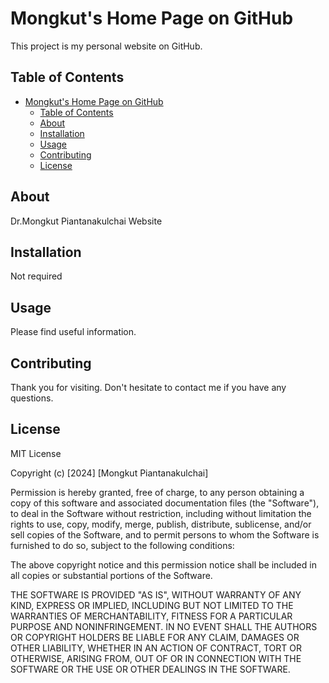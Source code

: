 # Mongkut's Home Page on GitHub

This project is my personal website on GitHub.

## Table of Contents

- [Mongkut's Home Page on GitHub](#mongkuts-home-page-on-github)
  - [Table of Contents](#table-of-contents)
  - [About](#about)
  - [Installation](#installation)
  - [Usage](#usage)
  - [Contributing](#contributing)
  - [License](#license)

## About

Dr.Mongkut Piantanakulchai Website

## Installation

Not required

## Usage

Please find useful information.

## Contributing

Thank you for visiting. Don't hesitate to contact me if you have any questions.

## License

MIT License

Copyright (c) [2024] [Mongkut Piantanakulchai]

Permission is hereby granted, free of charge, to any person obtaining a copy
of this software and associated documentation files (the "Software"), to deal
in the Software without restriction, including without limitation the rights
to use, copy, modify, merge, publish, distribute, sublicense, and/or sell
copies of the Software, and to permit persons to whom the Software is
furnished to do so, subject to the following conditions:

The above copyright notice and this permission notice shall be included in all
copies or substantial portions of the Software.

THE SOFTWARE IS PROVIDED "AS IS", WITHOUT WARRANTY OF ANY KIND, EXPRESS OR
IMPLIED, INCLUDING BUT NOT LIMITED TO THE WARRANTIES OF MERCHANTABILITY,
FITNESS FOR A PARTICULAR PURPOSE AND NONINFRINGEMENT. IN NO EVENT SHALL THE
AUTHORS OR COPYRIGHT HOLDERS BE LIABLE FOR ANY CLAIM, DAMAGES OR OTHER
LIABILITY, WHETHER IN AN ACTION OF CONTRACT, TORT OR OTHERWISE, ARISING FROM,
OUT OF OR IN CONNECTION WITH THE SOFTWARE OR THE USE OR OTHER DEALINGS IN THE
SOFTWARE.
